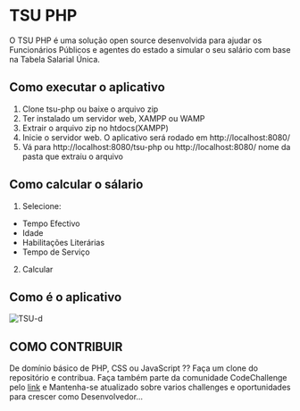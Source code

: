 # TSU PHP
O TSU PHP é uma solução open source desenvolvida para ajudar os Funcionários Públicos e agentes do estado a simular o seu salário com base na Tabela Salarial Única.

## Como executar o aplicativo
1. Clone tsu-php ou baixe o arquivo zip
2. Ter instalado um servidor web, XAMPP ou WAMP
3. Extrair o arquivo zip no htdocs(XAMPP)
4. Inicie o servidor web. O aplicativo será rodado em http://localhost:8080/
5. Vá para http://localhost:8080/tsu-php ou http://localhost:8080/ nome da pasta que extraiu o arquivo

## Como calcular o sálario 
1. Selecione:
  * Tempo Efectivo
  * Idade
  * Habilitações Literárias
  * Tempo de Serviço
2. Calcular

## Como é o aplicativo
![TSU-d](https://user-images.githubusercontent.com/72521774/182470102-947d22bc-8dbf-4cee-85f7-58758b88f966.jpg)

## COMO CONTRIBUIR
De domínio básico de PHP, CSS ou JavaScript ?? Faça um clone do repositório e contribua.
Faça também parte da comunidade CodeChallenge pelo <a href="https://chat.whatsapp.com/JZyhs83pM108WoTg5aTns2">link</a> e Mantenha-se atualizado sobre varios challenges e oportunidades para crescer como Desenvolvedor...
